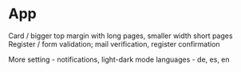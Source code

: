 # App
  Card / bigger top margin with long pages, smaller width short pages
  Register / form validation; mail verification, register confirmation


  More
    setting - notifications, light-dark mode
    languages - de, es, en